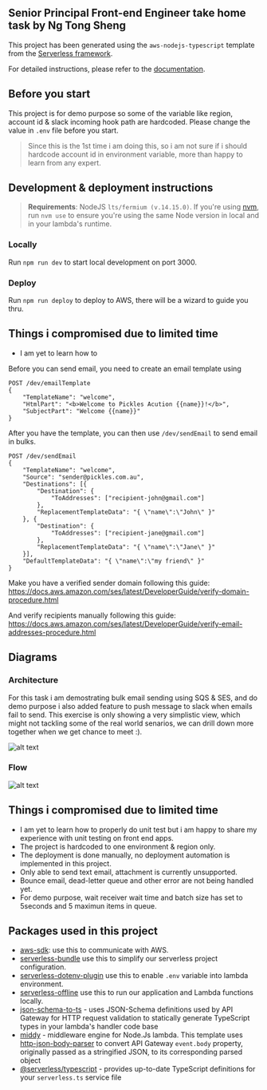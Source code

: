 ## Senior Principal Front-end Engineer take home task by Ng Tong Sheng

This project has been generated using the `aws-nodejs-typescript` template from the [Serverless framework](https://www.serverless.com/).

For detailed instructions, please refer to the [documentation](https://www.serverless.com/framework/docs/providers/aws/).

## Before you start

This project is for demo purpose so some of the variable like region, account id & slack incoming hook path are hardcoded. Please change the value in `.env` file before you start.

> Since this is the 1st time i am doing this, so i am not sure if i should hardcode account id in environment variable, more than happy to learn from any expert.

## Development & deployment instructions

> **Requirements**: NodeJS `lts/fermium (v.14.15.0)`. If you're using [nvm](https://github.com/nvm-sh/nvm), run `nvm use` to ensure you're using the same Node version in local and in your lambda's runtime.

### Locally

Run `npm run dev` to start local development on port 3000.

### Deploy

Run `npm run deploy` to deploy to AWS, there will be a wizard to guide you thru.

## Things i compromised due to limited time
- I am yet to learn how to 

Before you can send email, you need to create an email template using 
```
POST /dev/emailTemplate
{
    "TemplateName": "welcome",
    "HtmlPart": "<b>Welcome to Pickles Acution {{name}}!</b>",
    "SubjectPart": "Welcome {{name}}"
}
```

After you have the template, you can then use `/dev/sendEmail` to send email in bulks.
```
POST /dev/sendEmail
{
    "TemplateName": "welcome",
    "Source": "sender@pickles.com.au",
    "Destinations": [{
        "Destination": {
            "ToAddresses": ["recipient-john@gmail.com"]
        },
        "ReplacementTemplateData": "{ \"name\":\"John\" }"
    }, {
        "Destination": {
            "ToAddresses": ["recipient-jane@gmail.com"]
        },
        "ReplacementTemplateData": "{ \"name\":\"Jane\" }"
    }],
    "DefaultTemplateData": "{ \"name\":\"my friend\" }"
}

```
Make you have a verified sender domain following this guide:
https://docs.aws.amazon.com/ses/latest/DeveloperGuide/verify-domain-procedure.html

And verify recipients manually following this guide:
https://docs.aws.amazon.com/ses/latest/DeveloperGuide/verify-email-addresses-procedure.html

## Diagrams

### Architecture
For this task i am demostrating bulk email sending using SQS & SES, and do demo purpose i also added feature to push message to slack when emails fail to send. This exercise is only showing a very simplistic view, which might not tackling some of the real world senarios, we can drill down more together when we get chance to meet :).

![alt text](https://pickles-auction-images.s3.ap-southeast-1.amazonaws.com/diagram-1.png)

### Flow
![alt text](https://pickles-auction-images.s3.ap-southeast-1.amazonaws.com/diagram-2.png)

## Things i compromised due to limited time
- I am yet to learn how to properly do unit test but i am happy to share my experience with unit testing on front end apps.
- The project is hardcoded to one environment & region only.
- The deployment is done manually, no deployment automation is implemented in this project.
- Only able to send text email, attachment is currently unsupported.
- Bounce email, dead-letter queue and other error are not being handled yet.
- For demo purpose, wait receiver wait time and batch size has set to 5seconds and 5 maximun items in queue.

## Packages used in this project

- [aws-sdk](https://www.npmjs.com/package/aws-sdk): use this to communicate with AWS.
- [serverless-bundle](https://www.npmjs.com/package/serverless-bundle) use this to simplify our serverless project configuration.
- [serverless-dotenv-plugin](https://www.npmjs.com/package/serverless-dotenv-plugin) use this to enable `.env` variable into lambda environment.
- [serverless-offline](https://www.npmjs.com/package/serverless-offline) use this to run our application and Lambda functions locally.
- [json-schema-to-ts](https://github.com/ThomasAribart/json-schema-to-ts) - uses JSON-Schema definitions used by API Gateway for HTTP request validation to statically generate TypeScript types in your lambda's handler code base
- [middy](https://github.com/middyjs/middy) - middleware engine for Node.Js lambda. This template uses [http-json-body-parser](https://github.com/middyjs/middy/tree/master/packages/http-json-body-parser) to convert API Gateway `event.body` property, originally passed as a stringified JSON, to its corresponding parsed object
- [@serverless/typescript](https://github.com/serverless/typescript) - provides up-to-date TypeScript definitions for your `serverless.ts` service file
